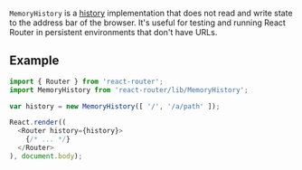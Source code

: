 `MemoryHistory` is a [history][Histories] implementation that does not
read and write state to the address bar of the browser. It's useful for
testing and running React Router in persistent environments that don't
have URLs.

Example
-------

```js
import { Router } from 'react-router';
import MemoryHistory from 'react-router/lib/MemoryHistory';

var history = new MemoryHistory([ '/', '/a/path' ]);

React.render((
  <Router history={history}>
    {/* ... */}
  </Router>
), document.body);
```

  [Histories]:#TODO

